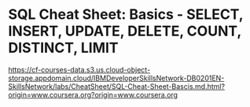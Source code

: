 # SQL Cheat Sheet: Basics - SELECT, INSERT, UPDATE, DELETE, COUNT, DISTINCT, LIMIT

https://cf-courses-data.s3.us.cloud-object-storage.appdomain.cloud/IBMDeveloperSkillsNetwork-DB0201EN-SkillsNetwork/labs/CheatSheet/SQL-Cheat-Sheet-Bascis.md.html?origin=www.coursera.org?origin=www.coursera.org